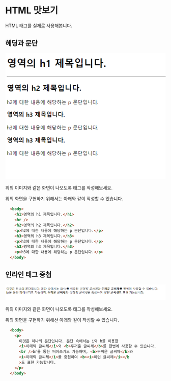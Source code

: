 # HTML 맛보기

HTML 태그를 실제로 사용해봅니다.



## 헤딩과 문단









![image-20220118131002418](./image-20220118131002418.png)







위의 이미지와 같은 화면이 나오도록 태그를 작성해보세요.

















위의 화면을 구현하기 위해서는 아래와 같이 작성할 수 있습니다.

```html
  <body>
    <h1>영역의 h1 제목입니다.</h1>
    <hr />
    <h2>영역의 h2 제목입니다.</h2>
    <p>h2에 대한 내용에 해당하는 p 문단입니다.</p>
    <h3>영역의 h3 제목입니다.</h3>
    <p>h3에 대한 내용에 해당하는 p 문단입니다.</p>
    <h3>영역의 h3 제목입니다.</h3>
    <p>h3에 대한 내용에 해당하는 p 문단입니다.</p>
  </body>
```





## 인라인 태그 중첩

















![image-20220118135317717](./image-20220118135317717.png)















위의 이미지와 같은 화면이 나오도록 태그를 작성해보세요.



















위의 화면을 구현하기 위해선 아래와 같이 작성할 수 있습니다.

```html
  <body>
    <p>
      이것은 하나의 문단입니다. 문단 속에서는 i와 b를 이용한
      <i>이태릭 글씨체</i>와 <b>두꺼운 글씨체</b>를 한번에 사용할 수 있습니다.
      <br />br을 통한 띄어쓰기도 가능하며, <b>두꺼운 글씨체</b>와
      <i>이태릭 글씨체</i>를 중첩하여 <b><i>이런 글씨체</i></b
      >도 표현 가능합니다.
    </p>
  </body>
```







